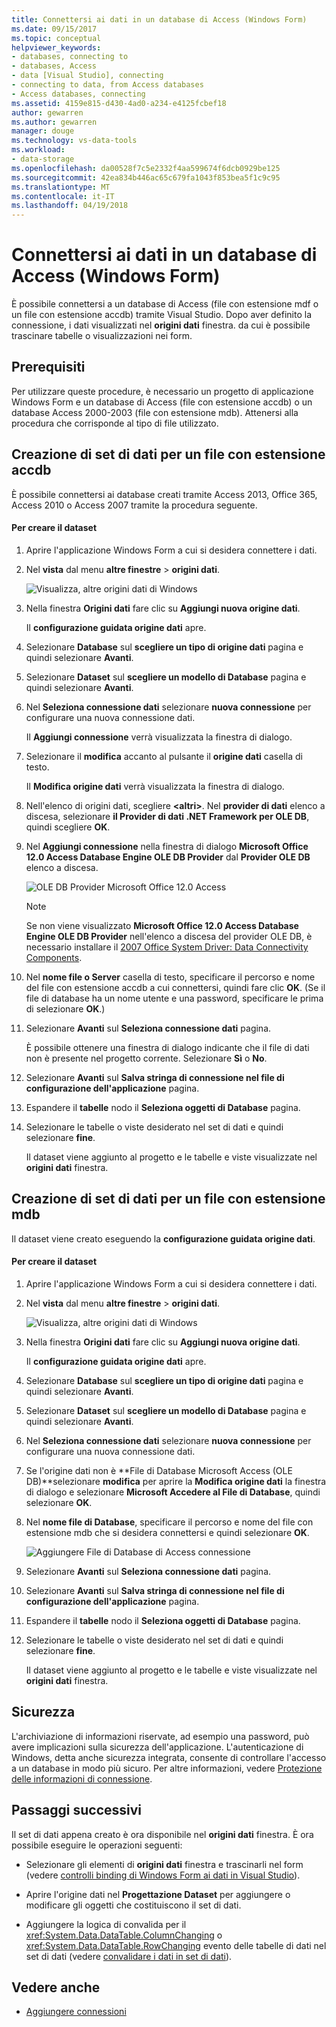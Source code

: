 ```yaml
---
title: Connettersi ai dati in un database di Access (Windows Form)
ms.date: 09/15/2017
ms.topic: conceptual
helpviewer_keywords:
- databases, connecting to
- databases, Access
- data [Visual Studio], connecting
- connecting to data, from Access databases
- Access databases, connecting
ms.assetid: 4159e815-d430-4ad0-a234-e4125fcbef18
author: gewarren
ms.author: gewarren
manager: douge
ms.technology: vs-data-tools
ms.workload:
- data-storage
ms.openlocfilehash: da00528f7c5e2332f4aa599674f6dcb0929be125
ms.sourcegitcommit: 42ea834b446ac65c679fa1043f853bea5f1c9c95
ms.translationtype: MT
ms.contentlocale: it-IT
ms.lasthandoff: 04/19/2018
---
```

# <a name="connect-to-data-in-an-access-database-windows-forms"></a>Connettersi ai dati in un database di Access (Windows Form)
È possibile connettersi a un database di Access (file con estensione mdf o un file con estensione accdb) tramite Visual Studio. Dopo aver definito la connessione, i dati visualizzati nel **origini dati** finestra. da cui è possibile trascinare tabelle o visualizzazioni nei form.

## <a name="prerequisites"></a>Prerequisiti
 Per utilizzare queste procedure, è necessario un progetto di applicazione Windows Form e un database di Access (file con estensione accdb) o un database Access 2000-2003 (file con estensione mdb). Attenersi alla procedura che corrisponde al tipo di file utilizzato.

## <a name="creating-the-dataset-for-an-accdb-file"></a>Creazione di set di dati per un file con estensione accdb
 È possibile connettersi ai database creati tramite Access 2013, Office 365, Access 2010 o Access 2007 tramite la procedura seguente.

#### <a name="to-create-the-dataset"></a>Per creare il dataset

1.  Aprire l'applicazione Windows Form a cui si desidera connettere i dati.

2.  Nel **vista** dal menu **altre finestre** > **origini dati**.

     ![Visualizza, altre origini dati di Windows](../data-tools/media/viewdatasources.png "ViewDataSources")

3.  Nella finestra **Origini dati** fare clic su **Aggiungi nuova origine dati**.

     Il **configurazione guidata origine dati** apre.

4.  Selezionare **Database** sul **scegliere un tipo di origine dati** pagina e quindi selezionare **Avanti**.

5.  Selezionare **Dataset** sul **scegliere un modello di Database** pagina e quindi selezionare **Avanti**.

6.  Nel **Seleziona connessione dati** selezionare **nuova connessione** per configurare una nuova connessione dati.

     Il **Aggiungi connessione** verrà visualizzata la finestra di dialogo.

7.  Selezionare il **modifica** accanto al pulsante il **origine dati** casella di testo.

     Il **Modifica origine dati** verrà visualizzata la finestra di dialogo.

8.  Nell'elenco di origini dati, scegliere  **\<altri\>**. Nel **provider di dati** elenco a discesa, selezionare **il Provider di dati .NET Framework per OLE DB**, quindi scegliere **OK**.

9. Nel **Aggiungi connessione** nella finestra di dialogo **Microsoft Office 12.0 Access Database Engine OLE DB Provider** dal **Provider OLE DB** elenco a discesa.

     ![OLE DB Provider Microsoft Office 12.0 Access](../data-tools/media/dataoledbprovideroffice12access.png "dataOLEDBProviderOffice12Access")

     > [!NOTE]
     >  Se non viene visualizzato **Microsoft Office 12.0 Access Database Engine OLE DB Provider** nell'elenco a discesa del provider OLE DB, è necessario installare il [2007 Office System Driver: Data Connectivity Components](https://www.microsoft.com/download/confirmation.aspx?id=23734).

9. Nel **nome file o Server** casella di testo, specificare il percorso e nome del file con estensione accdb a cui connettersi, quindi fare clic **OK**. (Se il file di database ha un nome utente e una password, specificare le prima di selezionare **OK**.)

10. Selezionare **Avanti** sul **Seleziona connessione dati** pagina.

     È possibile ottenere una finestra di dialogo indicante che il file di dati non è presente nel progetto corrente. Selezionare **Sì** o **No**.

11. Selezionare **Avanti** sul **Salva stringa di connessione nel file di configurazione dell'applicazione** pagina.

12. Espandere il **tabelle** nodo il **Seleziona oggetti di Database** pagina.

13. Selezionare le tabelle o viste desiderato nel set di dati e quindi selezionare **fine**.

     Il dataset viene aggiunto al progetto e le tabelle e viste visualizzate nel **origini dati** finestra.

## <a name="creating-the-dataset-for-an-mdb-file"></a>Creazione di set di dati per un file con estensione mdb
 Il dataset viene creato eseguendo la **configurazione guidata origine dati**.

#### <a name="to-create-the-dataset"></a>Per creare il dataset

1.  Aprire l'applicazione Windows Form a cui si desidera connettere i dati.

2.  Nel **vista** dal menu **altre finestre** > **origini dati**.

     ![Visualizza, altre origini dati di Windows](../data-tools/media/viewdatasources.png "ViewDataSources")

3.  Nella finestra **Origini dati** fare clic su **Aggiungi nuova origine dati**.

     Il **configurazione guidata origine dati** apre.

4.  Selezionare **Database** sul **scegliere un tipo di origine dati** pagina e quindi selezionare **Avanti**.

5.  Selezionare **Dataset** sul **scegliere un modello di Database** pagina e quindi selezionare **Avanti**.

6.  Nel **Seleziona connessione dati** selezionare **nuova connessione** per configurare una nuova connessione dati.

7.  Se l'origine dati non è **File di Database Microsoft Access (OLE DB)**selezionare **modifica** per aprire la **Modifica origine dati** la finestra di dialogo e selezionare **Microsoft Accedere al File di Database**, quindi selezionare **OK**.

8.  Nel **nome file di Database**, specificare il percorso e nome del file con estensione mdb che si desidera connettersi e quindi selezionare **OK**.

     ![Aggiungere File di Database di Access connessione](../data-tools/media/dataaddconnectionaccessmdb.png "dataAddConnectionAccessMDB")

9. Selezionare **Avanti** sul **Seleziona connessione dati** pagina.

10. Selezionare **Avanti** sul **Salva stringa di connessione nel file di configurazione dell'applicazione** pagina.

11. Espandere il **tabelle** nodo il **Seleziona oggetti di Database** pagina.

12. Selezionare le tabelle o viste desiderato nel set di dati e quindi selezionare **fine**.

     Il dataset viene aggiunto al progetto e le tabelle e viste visualizzate nel **origini dati** finestra.

## <a name="security"></a>Sicurezza
 L'archiviazione di informazioni riservate, ad esempio una password, può avere implicazioni sulla sicurezza dell'applicazione. L'autenticazione di Windows, detta anche sicurezza integrata, consente di controllare l'accesso a un database in modo più sicuro. Per altre informazioni, vedere [Protezione delle informazioni di connessione](/dotnet/framework/data/adonet/protecting-connection-information).

## <a name="next-steps"></a>Passaggi successivi
 Il set di dati appena creato è ora disponibile nel **origini dati** finestra. È ora possibile eseguire le operazioni seguenti:

-   Selezionare gli elementi di **origini dati** finestra e trascinarli nel form (vedere [controlli binding di Windows Form ai dati in Visual Studio](../data-tools/bind-windows-forms-controls-to-data-in-visual-studio.md)).

-   Aprire l'origine dati nel **Progettazione Dataset** per aggiungere o modificare gli oggetti che costituiscono il set di dati.

-   Aggiungere la logica di convalida per il <xref:System.Data.DataTable.ColumnChanging> o <xref:System.Data.DataTable.RowChanging> evento delle tabelle di dati nel set di dati (vedere [convalidare i dati in set di dati](../data-tools/validate-data-in-datasets.md)).

## <a name="see-also"></a>Vedere anche

- [Aggiungere connessioni](../data-tools/add-new-connections.md)